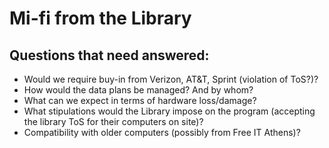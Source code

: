 # Mi-fi from the Library
## Questions that need answered:

* Would we require buy-in from Verizon, AT&T, Sprint (violation of ToS?)?
* How would the data plans be managed? And by whom?
* What can we expect in terms of hardware loss/damage?
* What stipulations would the Library impose on the program (accepting the library ToS for their computers on site)?
* Compatibility with older computers (possibly from Free IT Athens)?